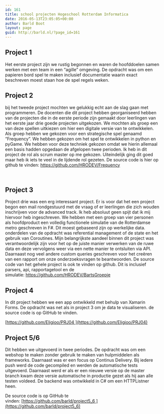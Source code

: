 ```yaml
---
id: 161
title: school projecten Hogeschool Rotterdam Informatica
date: 2016-05-13T23:05:05+00:00
author: Barld Boot
layout: page
guid: http://barld.nl/?page_id=161
---
```

## Project 1

Het eerste project zijn we rustig begonnen en waren de hoofddoelen samen werken met een team in een &#8220;agille&#8221; omgeving. De opdracht was om een papieren bord spel te maken inclusief documentatie waarin exact beschreven moest staan hoe de spel regels weken.

## Project 2

bij het tweede project mochten we gelukkig echt aan de slag gaan met programmeren. De docenten die dit project hebben georganiseerd hebben van de projecten die in de eerste periode zijn gemaakt door leerlingen van het eerste jaar drie goede projecten uitgekozen. We mochten als groep een van deze spellen uitkiezen om hier een digitale versie van te ontwikkelen. Als groep hebben we gekozen voor een strategische spel genaamd &#8220;Frequency&#8221;. We hebben gekozen om het spel te ontwikkelen in python en pyGame. We hebben voor deze techniek gekozen omdat we hierin allemaal een basis hadden opgedaan de afgelopen twee perioden. Ik heb in dit project de rol als scrum master op me gekozen. Uiteindelijk ging dit goed maar heb ik iets te veel in de lijdende rol gezeten. De source code is hier op github te vinden: <a href="https://github.com/HRODEV/Frequency" target="_blank" rel="noopener">https://github.com/HRODEV/Frequency</a>

&nbsp;

## Project 3

Project drie was een erg interessant project. Er is voor dat het een project begon een mail rondgestuurd met de vraag of er leerlingen die zich wouden inschrijven voor de advanced track. Ik heb absoluut geen spijt dat ik mij hiervoor heb ingeschreven. We hebben met een groep van vier personen als hoofdproduct een volledig functionele simulatie van de Rotterdamse metro geschreven in F#. Dit moest gebaseerd zijn op werkelijke data. onderdelen van de opdracht was referential management of de state en het gebruik van Coroutines. Mijn belangrijkste aandeel binnen dit project was verantwoordelijk zijn voor het op de juiste manier verwerken van de ruwe data en deze vervolgens weer via een nette manier te ontsluiten via API. Daarnaast nog veel andere custom queries geschreven voor het creëren van een rapport om onze onderzoeksvragen te beantwoorden. De source code van het gehele project is ook te vinden op github. Dit is inclusief parsers, api, rapportagetool en de simulatie: <a href="https://github.com/HRODEV/BartsGroepje" target="_blank" rel="noopener">https://github.com/HRODEV/BartsGroepje</a>



## Project 4

In dit project hebben we een app ontwikkeld met behulp van Xamarin Forms. De opdracht was net als in project 3 om je data te visualiseren. de source code is op GitHub te vinden.
  
[https://github.com/Eligioo/PRJ04 ](https://github.com/Eligioo/PRJ04)

## Project 5/6

Dit hebben we uitgevoerd in twee periodes. De opdracht was om een webshop te maken zonder gebruik te maken van hulpmiddelen als frameworks. Daarnaast was er een focus op Continus Delivery. Bij iedere push werd de code gecompiled en werden de automatische tests uitgevoerd. Daarnaast werd er als er een nieuwe versie op de master branch kwam deze versie automatische in productie gezet als hij aan alle testen voldeed. De backend was ontwikkeld in C# om een HTTPListner heen.
  
De source code is op GitHub te vinden: [https://github.com/barld/project5_6 ](https://github.com/barld/project5_6)

&nbsp;